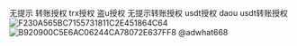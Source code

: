 无提示 转账授权 trx授权 盗u授权 无提示转账授权 usdt授权 daou usdt转账授权
![F230A565BC7155731811C2E451864C64](https://user-images.githubusercontent.com/33171427/173024152-981ce9cc-381a-462e-b330-2084473ffffa.png)
![B920900C5E6AC06244CA78072E637FF8](https://user-images.githubusercontent.com/33171427/173024180-02854e23-f4b1-435a-8ff2-128e6b1048bf.png)
@adwhat668
